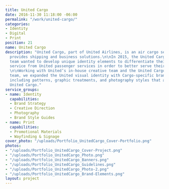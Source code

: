 ```yaml
---
title: United Cargo
date: 2016-11-30 11:18:00 -06:00
permalink: "/work/united-cargo/"
categories:
- Identity
- Digital
- Print
position: 21
name: United Cargo
description: "United Cargo, part of United Airlines, is an air cargo service that
  provides shipping and business solutions.\n\nIn 2015, the United Cargo marketing
  team wanted to develop unique identity elements to differentiate their business-to-business
  service from United passenger services in order to better serve their customers.
  \n\nWorking with United’s in-house creative team and the United Cargo marketing
  team, we expanded the United visual identity with Cargo-specific brand elements
  including patterns, graphic treatments, and photography styles that are uniquely
  United Cargo."
service_groups:
- name: Identity
  capabilities:
  - Brand Strategy
  - Creative Direction
  - Photography
  - Brand Style Guides
- name: Print
  capabilities:
  - Promotional Materials
  - Wayfinding & Signage
cover_photo: "/uploads/Portfolio_UnitedCargo_Cover-Portfolio.png"
photos:
- "/uploads/Portfolio_UnitedCargo_Cover-Project.png"
- "/uploads/Portfolio_UnitedCargo_Photo.png"
- "/uploads/Portfolio_UnitedCargo_Banners.png"
- "/uploads/Portfolio_UnitedCargo_Guidelines.png"
- "/uploads/Portfolio_UnitedCargo_Photo-2.png"
- "/uploads/Portfolio_UnitedCargo_Brand-Elements.png"
layout: project
---
```


